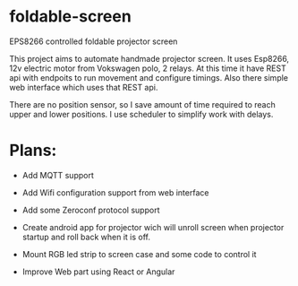 # foldable-screen
EPS8266 controlled foldable projector screen 

This project aims to automate handmade projector screen.
It uses Esp8266, 12v electric motor from Vokswagen polo, 2 relays.
At this time it have REST api with endpoits to run movement and configure timings. Also there simple web interface which uses that REST api.  

There are no position sensor, so I save amount of time required to reach upper and lower positions. I use scheduler to simplify work with delays.

# Plans:
* Add MQTT support
* Add Wifi configuration support from web interface
* Add some Zeroconf protocol support

* Create android app for projector wich will unroll screen when projector startup and roll back when it is off. 

* Mount RGB led strip to screen case and some code to control it

* Improve Web part using React or Angular



